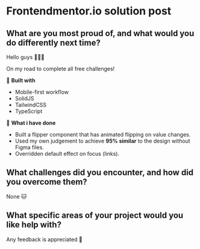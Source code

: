 # Frontendmentor.io solution post

## What are you most proud of, and what would you do differently next time?

Hello guys 👋👋👋

On my road to complete all free challenges!

🚀 **Built with**

- Mobile-first workflow
- SolidJS
- TailwindCSS
- TypeScript

🐲 **What i have done**

- Built a flipper component that has animated flipping on value changes.
- Used my own judgement to achieve **95% similar** to the design without Figma files.
- Overridden default effect on focus (links).

## What challenges did you encounter, and how did you overcome them?

None 🐱

## What specific areas of your project would you like help with?

Any feedback is appreciated 🙏
